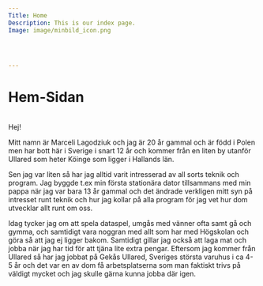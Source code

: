 ```yaml
---
Title: Home
Description: This is our index page.
Image: image/minbild_icon.png




---
```


Hem-Sidan
==========================
<br/>
Hej!

Mitt namn är Marceli Lagodziuk och jag är 20 år gammal och är född i Polen men har bott här i Sverige i snart 12 år och kommer från en liten by utanför
Ullared som heter Köinge som ligger i Hallands län.

Sen jag var liten så har jag alltid varit intresserad av all sorts teknik och program. Jag byggde t.ex min första stationära dator
tillsammans med min pappa när jag var bara 13 år gammal och det ändrade verkligen mitt syn på
intresset runt teknik och hur jag kollar på alla program för jag vet hur dom utvecklar allt runt  om oss.

Idag tycker jag om att spela dataspel, umgås med vänner ofta samt gå och gymma, och samtidigt vara noggran med allt som har med Högskolan
och göra så att jag ej ligger bakom. Samtidigt gillar jag också att laga mat och jobba när jag har tid för att tjäna lite extra pengar.
Eftersom jag kommer från Ullared så har jag jobbat på Gekås Ullared, Sveriges största varuhus i ca 4-5 år och det var en av dom få arbetsplatserna
som man faktiskt trivs på väldigt mycket och jag skulle gärna kunna jobba där igen.

